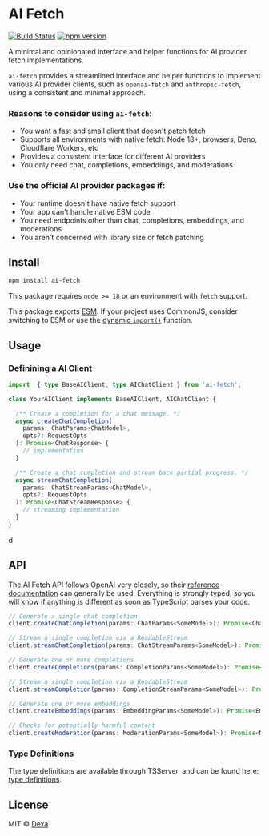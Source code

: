 # AI Fetch 

[![Build Status](https://github.com/dexaai/ai-fetch/actions/workflows/main.yml/badge.svg)](https://github.com/dexaai/ai-fetch/actions/workflows/main.yml) [![npm version](https://img.shields.io/npm/v/ai-fetch.svg?color=0c0)](https://www.npmjs.com/package/ai-fetch)

A minimal and opinionated interface and helper functions for AI provider fetch implementations.

`ai-fetch` provides a streamlined interface and helper functions to implement various AI provider clients, such as `openai-fetch` and `anthropic-fetch`, using a consistent and minimal approach.

### Reasons to consider using `ai-fetch`:

- You want a fast and small client that doesn't patch fetch
- Supports all environments with native fetch: Node 18+, browsers, Deno, Cloudflare Workers, etc
- Provides a consistent interface for different AI providers
- You only need chat, completions, embeddings, and moderations

### Use the official AI provider packages if:

- Your runtime doesn't have native fetch support
- Your app can't handle native ESM code
- You need endpoints other than chat, completions, embeddings, and moderations
- You aren't concerned with library size or fetch patching

## Install

```bash
npm install ai-fetch
```

This package requires `node >= 18` or an environment with `fetch` support.

This package exports [ESM](https://gist.github.com/sindresorhus/a39789f98801d908bbc7ff3ecc99d99c). If your project uses CommonJS, consider switching to ESM or use the [dynamic `import()`](https://v8.dev/features/dynamic-import) function.

## Usage

### Definining a AI Client

```ts
import  { type BaseAIClient, type AIChatClient } from 'ai-fetch';

class YourAIClient implements BaseAIClient, AIChatClient {

  /** Create a completion for a chat message. */
  async createChatCompletion(
    params: ChatParams<ChatModel>,
    opts?: RequestOpts
  ): Promise<ChatResponse> {
    // implementation
  }

  /** Create a chat completion and stream back partial progress. */
  async streamChatCompletion(
    params: ChatStreamParams<ChatModel>,
    opts?: RequestOpts
  ): Promise<ChatStreamResponse> {
    // streaming implementation
  }
}

```
d

## API

The AI Fetch API follows OpenAI very closely, so their [reference documentation](https://beta.openai.com/docs/api-reference) can generally be used. Everything is strongly typed, so you will know if anything is different as soon as TypeScript parses your code.

```ts
// Generate a single chat completion
client.createChatCompletion(params: ChatParams<SomeModel>): Promise<ChatResponse>;

// Stream a single completion via a ReadableStream
client.streamChatCompletion(params: ChatStreamParams<SomeModel>): Promise<ChatStreamResponse>;

// Generate one or more completions
client.createCompletions(params: CompletionParams<SomeModel>): Promise<CompletionResponse>;

// Stream a single completion via a ReadableStream
client.streamCompletion(params: CompletionStreamParams<SomeModel>): Promise<CompletionStreamResponse>;

// Generate one or more embeddings
client.createEmbeddings(params: EmbeddingParams<SomeModel>): Promise<EmbeddingResponse>

// Checks for potentially harmful content
client.createModeration(params: ModerationParams<SomeModel>): Promise<ModerationResponse>
```

### Type Definitions

The type definitions are available through TSServer, and can be found here: [type definitions](/src/types.ts).

## License

MIT © [Dexa](https://dexa.ai)
